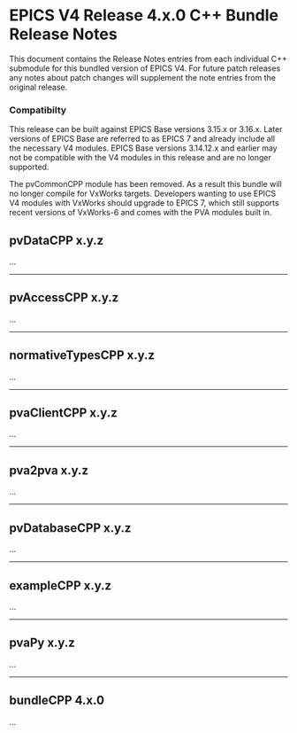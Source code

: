 # EPICS V4 Release 4.x.0 C++ Bundle Release Notes

This document contains the Release Notes entries from each individual C++
submodule for this bundled version of EPICS V4.
For future patch releases any notes about patch changes will supplement the note entries from the original release.

### Compatibilty

This release can be built against EPICS Base versions 3.15.x or 3.16.x. Later versions of EPICS Base are referred to as EPICS 7 and already include all the necessary V4 modules. EPICS Base versions 3.14.12.x and earlier may not be compatible with the V4 modules in this release and are no longer supported.

The pvCommonCPP module has been removed. As a result this bundle will no longer compile for VxWorks targets. Developers wanting to use EPICS V4 modules with VxWorks should upgrade to EPICS 7, which still supports recent versions of VxWorks-6 and comes with the PVA modules built in.


## pvDataCPP x.y.z

...


------

## pvAccessCPP x.y.z

...


------

## normativeTypesCPP x.y.z

...



------

## pvaClientCPP x.y.z

...


------

## pva2pva x.y.z

...


------

## pvDatabaseCPP x.y.z

...


------

## exampleCPP x.y.z

...


------

## pvaPy x.y.z

...


------

## bundleCPP 4.x.0

...

